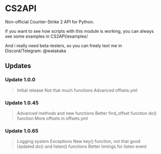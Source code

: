 # CS2API
Non-official Counter-Strike 2 API for Python.

If you want to see how scripts with this module is working, you can always see some examples in CS2API/examples/

And i really need beta-testers, so you can freely text me in Discord/Telegram: @watakaka

## Updates

### Update 1.0.0
> Initial release
> Not that much functions
> Advanced offsets.yml

### Update 1.0.45
> Advanced methods and new functions
> Better find_offset function
> do() function
> More offsets in offsets.yml

### Update 1.0.65
> Logging system
> Exceptions
> New key() function, not that good
> Updated do() and listen() functions
> Better timings for listen event
